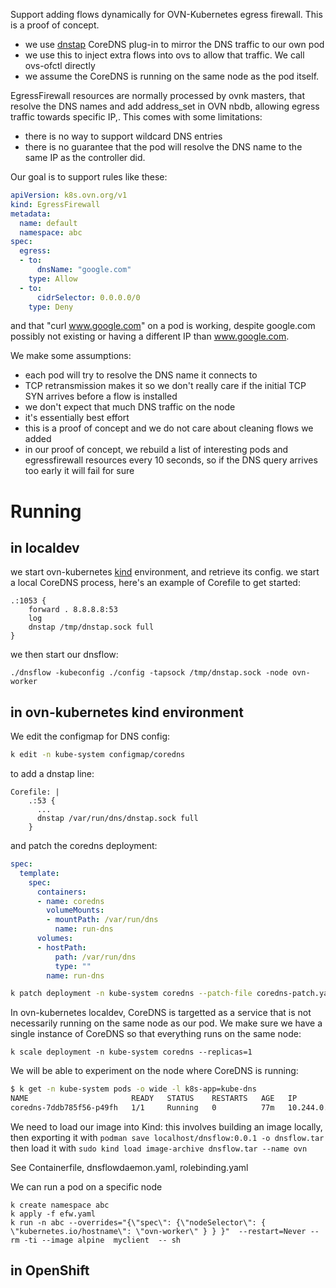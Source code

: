 Support adding flows dynamically for OVN-Kubernetes egress firewall. This is a proof of concept.

- we use [dnstap](https://coredns.io/plugins/dnstap/) CoreDNS plug-in to mirror the DNS traffic to our own pod
- we use this to inject extra flows into ovs to allow that traffic. We call ovs-ofctl directly
- we assume the CoreDNS is running on the same node as the pod itself.


EgressFirewall resources are normally processed by ovnk masters, that resolve the DNS names and add address_set in OVN nbdb, allowing egress traffic towards specific IP,. This comes with some limitations:
- there is no way to support wildcard DNS entries
- there is no guarantee that the pod will resolve the DNS name to the same IP as the controller did.


Our goal is to support rules like these:

```yaml
apiVersion: k8s.ovn.org/v1
kind: EgressFirewall
metadata:
  name: default
  namespace: abc
spec:
  egress:
  - to:
      dnsName: "google.com"
    type: Allow
  - to:
      cidrSelector: 0.0.0.0/0
    type: Deny
```

and that "curl www.google.com" on a pod is working, despite google.com possibly not existing or having a different IP than www.google.com.

We make some assumptions:
- each pod will try to resolve the DNS name it connects to
- TCP retransmission makes it so we don't really care if the initial TCP SYN arrives before a flow is installed
- we don't expect that much DNS traffic on the node
- it's essentially best effort
- this is a proof of concept and we do not care about cleaning flows we added
- in our proof of concept, we rebuild a list of interesting pods and egressfirewall resources every 10 seconds,
so if the DNS query arrives too early it will fail for sure


# Running

## in localdev

we start ovn-kubernetes [kind](https://github.com/ovn-org/ovn-kubernetes/blob/master/docs/kind.md) environment, and retrieve its config.
we start a local CoreDNS process, here's an example of Corefile to get started:
```
.:1053 {
    forward . 8.8.8.8:53
    log
    dnstap /tmp/dnstap.sock full
}
```
we then start our dnsflow:

```
./dnsflow -kubeconfig ./config -tapsock /tmp/dnstap.sock -node ovn-worker
```

## in ovn-kubernetes kind environment

We edit the configmap for DNS config:

```bash
k edit -n kube-system configmap/coredns
```
to add a dnstap line:
```
Corefile: |
    .:53 {
      ...
      dnstap /var/run/dns/dnstap.sock full
    }
```


and patch the coredns deployment:

```yaml
spec:
  template:
    spec:
      containers:
      - name: coredns
        volumeMounts:
        - mountPath: /var/run/dns
          name: run-dns
      volumes:
      - hostPath:
          path: /var/run/dns
          type: ""
        name: run-dns
```

```bash
k patch deployment -n kube-system coredns --patch-file coredns-patch.yaml
```

In ovn-kubernetes localdev, CoreDNS is targetted as a service that is not necessarily running on the same node as our pod. We make sure we have a single instance of CoreDNS so that everything runs on the same node:
```
k scale deployment -n kube-system coredns --replicas=1
```


We will be able to experiment on the node where CoreDNS is running:

```bash
$ k get -n kube-system pods -o wide -l k8s-app=kube-dns
NAME                       READY   STATUS    RESTARTS   AGE   IP           NODE         NOMINATED NODE   READINESS GATES
coredns-7ddb785f56-p49fh   1/1     Running   0          77m   10.244.0.4   ovn-worker   <none>           <none>
```


We need to load our image into Kind:
this involves building an image locally, then  exporting it with 
```podman save localhost/dnsflow:0.0.1 -o dnsflow.tar```
then load it with ```sudo kind load image-archive dnsflow.tar --name ovn```

See Containerfile, dnsflowdaemon.yaml, rolebinding.yaml

We can run a pod on a specific node
```
k create namespace abc
k apply -f efw.yaml
k run -n abc --overrides="{\"spec\": {\"nodeSelector\": { \"kubernetes.io/hostname\": \"ovn-worker\" } } }"  --restart=Never --rm -ti --image alpine  myclient  -- sh
```


## in OpenShift



